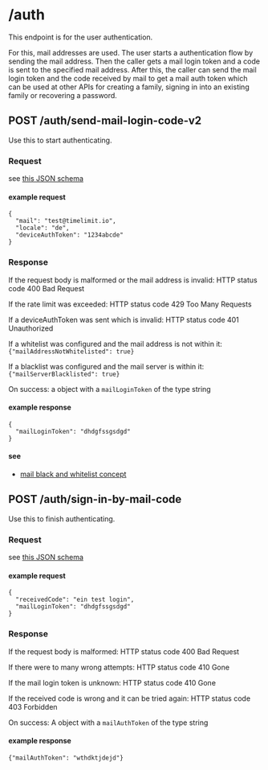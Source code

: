# /auth

This endpoint is for the user authentication.

For this, mail addresses are used. The user starts
a authentication flow by sending the mail address.
Then the caller gets a mail login token and a
code is sent to the specified mail address.
After this, the caller can send the mail login token
and the code received by mail to get a mail auth token which can be
used at other APIs for creating a family, signing in into an existing family or
recovering a password.

## POST /auth/send-mail-login-code-v2

Use this to start authenticating.

### Request

see [this JSON schema](../schema/sendmaillogincoderequest.md)

#### example request

```
{
  "mail": "test@timelimit.io",
  "locale": "de",
  "deviceAuthToken": "1234abcde"
}
```

### Response

If the request body is malformed or the mail address is invalid: HTTP status code 400 Bad Request

If the rate limit was exceeded: HTTP status code 429 Too Many Requests

If a deviceAuthToken was sent which is invalid: HTTP status code 401 Unauthorized

If a whitelist was configured and the mail address is not within it: ``{"mailAddressNotWhitelisted": true}``

If a blacklist was configured and the mail server is within it: ``{"mailServerBlacklisted": true}``

On success: a object with a ``mailLoginToken`` of the type string

#### example response

```
{
  "mailLoginToken": "dhdgfssgsdgd"
}
```

#### see

- [mail black and whitelist concept](../concept/mail-blackwhitelist.md)

## POST /auth/sign-in-by-mail-code

Use this to finish authenticating.

### Request

see [this JSON schema](../api/signinbymailcoderequest.md)

#### example request

```
{
  "receivedCode": "ein test login",
  "mailLoginToken": "dhdgfssgsdgd"
}
```

### Response

If the request body is malformed: HTTP status code 400 Bad Request

If there were to many wrong attempts: HTTP status code 410 Gone

If the mail login token is unknown: HTTP status code 410 Gone

If the received code is wrong and it can be tried again: HTTP status code 403 Forbidden

On success: A object with a ``mailAuthToken`` of the type string

#### example response

``{"mailAuthToken": "wthdktjdejd"}``
